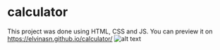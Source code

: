 # calculator
This project was done using HTML, CSS and JS. You can preview it on https://elvinasn.github.io/calculator/
![alt text](https://i.imgur.com/69wKP5Z.png)
